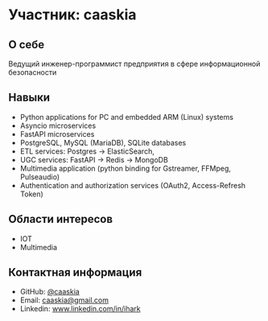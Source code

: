 # Участник: caaskia

## О себе
Ведущий инженер-программист предприятия в сфере информационной безопасности

## Навыки
- Python applications for PC and embedded ARM (Linux) systems
- Asyncio microservices
- FastAPI microservices
- PostgreSQL, MySQL (MariaDB), SQLite databases
- ETL services: Postgres -> ElasticSearch,
- UGC services: FastAPI -> Redis -> MongoDB
- Multimedia application (python binding for Gstreamer, FFMpeg, Pulseaudio)
- Authentication and authorization services (OAuth2, Access-Refresh Token)

## Области интересов
- IOT
- Multimedia

## Контактная информация
- GitHub: [@caaskia](https://github.com/caaskia)
- Email: caaskia@gmail.com
- Linkedin: www.linkedin.com/in/ihark
